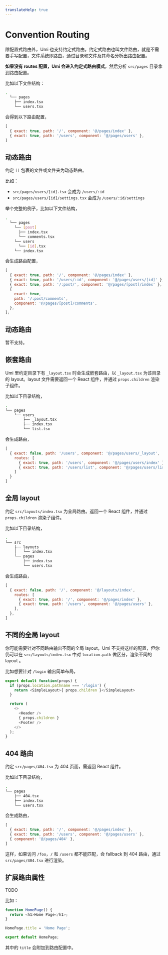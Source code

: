 ```yaml
---
translateHelp: true
---
```


# Convention Routing


除配置式路由外，Umi 也支持约定式路由。约定式路由也叫文件路由，就是不需要手写配置，文件系统即路由，通过目录和文件及其命名分析出路由配置。

**如果没有 routes 配置，Umi 会进入约定式路由模式**，然后分析 `src/pages` 目录拿到路由配置。

比如以下文件结构：

```bash
.
  └── pages
    ├── index.tsx
    └── users.tsx
```

会得到以下路由配置，

```js
[
  { exact: true, path: '/', component: '@/pages/index' },
  { exact: true, path: '/users', component: '@/pages/users' },
]
```

## 动态路由

约定 `[]` 包裹的文件或文件夹为动态路由。

比如：

* `src/pages/users/[id].tsx` 会成为 `/users/:id`
* `src/pages/users/[id]/settings.tsx` 会成为 `/users/:id/settings`

举个完整的例子，比如以下文件结构，

```bash
.
  └── pages
    └── [post]
      ├── index.tsx
      └── comments.tsx
    └── users
      └── [id].tsx
    └── index.tsx
```

会生成路由配置，

```js
[
  { exact: true, path: '/', component: '@/pages/index' },
  { exact: true, path: '/users/:id', component: '@/pages/users/[id]' },
  { exact: true, path: '/:post/', component: '@/pages/[post]/index' },
  {
    exact: true,
    path: '/:post/comments',
    component: '@/pages/[post]/comments',
  },
];
```

## 动态路由

暂不支持。

## 嵌套路由

Umi 里约定目录下有 `_layout.tsx` 时会生成嵌套路由，以 `_layout.tsx` 为该目录的 layout。layout 文件需要返回一个 React 组件，并通过 `props.children` 渲染子组件。

比如以下目录结构，

```bash
.
└── pages
    └── users
        ├── _layout.tsx
        ├── index.tsx
        └── list.tsx
```

会生成路由，

```js
[
  { exact: false, path: '/users', component: '@/pages/users/_layout',
    routes: [
      { exact: true, path: '/users', component: '@/pages/users/index' },
      { exact: true, path: '/users/list', component: '@/pages/users/list' },
    ]
  }
]
```

## 全局 layout

约定 `src/layouts/index.tsx` 为全局路由。返回一个 React 组件，并通过 `props.children` 渲染子组件。

比如以下目录结构，

```bash
.
└── src
    ├── layouts
    │   └── index.tsx
    └── pages
        ├── index.tsx
        └── users.tsx
```

会生成路由，

```js
[
  { exact: false, path: '/', component: '@/layouts/index',
    routes: [
      { exact: true, path: '/', component: '@/pages/index' },
      { exact: true, path: '/users', component: '@/pages/users' },
    ],
  },
]
```

## 不同的全局 layout

你可能需要针对不同路由输出不同的全局 layout，Umi 不支持这样的配置，但你仍可以在 `src/layouts/index.tsx` 中对 `location.path` 做区分，渲染不同的 layout 。

比如想要针对 `/login` 输出简单布局，

```js
export default function(props) {
  if (props.location.pathname === '/login') {
    return <SimpleLayout>{ props.children }</SimpleLayout>
  }

  return (
    <>
      <Header />
      { props.children }
      <Footer />
    </>
  );
}
```

## 404 路由

约定 `src/pages/404.tsx` 为 404 页面，需返回 React 组件。

比如以下目录结构，

```bash
.
└── pages
    ├── 404.tsx
    ├── index.tsx
    └── users.tsx
```

会生成路由，

```js
[
  { exact: true, path: '/', component: '@/pages/index' },
  { exact: true, path: '/users', component: '@/pages/users' },
  { component: '@/pages/404' },
]
```

这样，如果访问 `/foo`，`/` 和 `/users` 都不能匹配，会 fallback 到 404 路由，通过 `src/pages/404.tsx` 进行渲染。

## 扩展路由属性

TODO

比如：

```js
function HomePage() {
  return <h1>Home Page</h1>;
}

HomePage.title = 'Home Page';

export default HomePage;
```

其中的 `title` 会附加到路由配置中。
